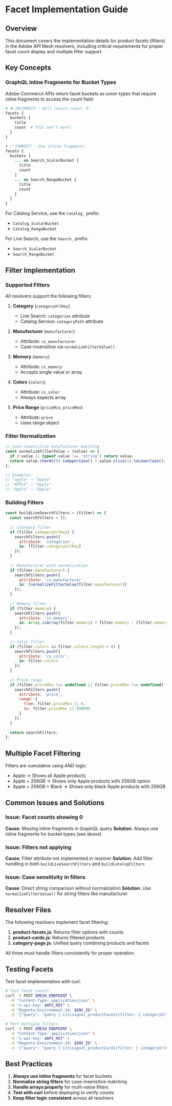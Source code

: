 # Facet Implementation Guide

## Overview
This document covers the implementation details for product facets (filters) in the Adobe API Mesh resolvers, including critical requirements for proper facet count display and multiple filter support.

## Key Concepts

### GraphQL Inline Fragments for Bucket Types
Adobe Commerce APIs return facet buckets as union types that require inline fragments to access the count field:

```graphql
# ❌ INCORRECT - Will return count: 0
facets {
  buckets {
    title
    count  # This won't work!
  }
}

# ✅ CORRECT - Use inline fragments
facets {
  buckets {
    ... on Search_ScalarBucket {
      title
      count
    }
    ... on Search_RangeBucket {
      title
      count
    }
  }
}
```

For Catalog Service, use the `Catalog_` prefix:
- `Catalog_ScalarBucket`
- `Catalog_RangeBucket`

For Live Search, use the `Search_` prefix:
- `Search_ScalarBucket`
- `Search_RangeBucket`

## Filter Implementation

### Supported Filters
All resolvers support the following filters:

1. **Category** (`categoryUrlKey`)
   - Live Search: `categories` attribute
   - Catalog Service: `categoryPath` attribute

2. **Manufacturer** (`manufacturer`)
   - Attribute: `cs_manufacturer`
   - Case-insensitive via `normalizeFilterValue()`

3. **Memory** (`memory`)
   - Attribute: `cs_memory`
   - Accepts single value or array

4. **Colors** (`colors`)
   - Attribute: `cs_color`
   - Always expects array

5. **Price Range** (`priceMin`, `priceMax`)
   - Attribute: `price`
   - Uses range object

### Filter Normalization

```javascript
// Case-insensitive manufacturer matching
const normalizeFilterValue = (value) => {
  if (!value || typeof value !== 'string') return value;
  return value.charAt(0).toUpperCase() + value.slice(1).toLowerCase();
};

// Examples:
// "apple" → "Apple"
// "APPLE" → "Apple" 
// "Apple" → "Apple"
```

### Building Filters

```javascript
const buildLiveSearchFilters = (filter) => {
  const searchFilters = [];
  
  // Category filter
  if (filter.categoryUrlKey) {
    searchFilters.push({
      attribute: 'categories',
      in: [filter.categoryUrlKey]
    });
  }
  
  // Manufacturer with normalization
  if (filter.manufacturer) {
    searchFilters.push({
      attribute: 'cs_manufacturer',
      in: [normalizeFilterValue(filter.manufacturer)]
    });
  }
  
  // Memory filter
  if (filter.memory) {
    searchFilters.push({
      attribute: 'cs_memory',
      in: Array.isArray(filter.memory) ? filter.memory : [filter.memory]
    });
  }
  
  // Color filter
  if (filter.colors && filter.colors.length > 0) {
    searchFilters.push({
      attribute: 'cs_color',
      in: filter.colors
    });
  }
  
  // Price range
  if (filter.priceMin !== undefined || filter.priceMax !== undefined) {
    searchFilters.push({
      attribute: 'price',
      range: {
        from: filter.priceMin || 0,
        to: filter.priceMax || 999999
      }
    });
  }
  
  return searchFilters;
};
```

## Multiple Facet Filtering

Filters are cumulative using AND logic:
- Apple → Shows all Apple products
- Apple + 256GB → Shows only Apple products with 256GB option
- Apple + 256GB + Black → Shows only black Apple products with 256GB

## Common Issues and Solutions

### Issue: Facet counts showing 0

**Cause**: Missing inline fragments in GraphQL query
**Solution**: Always use inline fragments for bucket types (see above)

### Issue: Filters not applying

**Cause**: Filter attribute not implemented in resolver
**Solution**: Add filter handling in both `buildLiveSearchFilters` and `buildCatalogFilters`

### Issue: Case sensitivity in filters

**Cause**: Direct string comparison without normalization
**Solution**: Use `normalizeFilterValue()` for string filters like manufacturer

## Resolver Files

The following resolvers implement facet filtering:

1. **product-facets.js**: Returns filter options with counts
2. **product-cards.js**: Returns filtered products
3. **category-page.js**: Unified query combining products and facets

All three must handle filters consistently for proper operation.

## Testing Facets

Test facet implementation with curl:

```bash
# Test facet counts
curl -X POST $MESH_ENDPOINT \
  -H "Content-Type: application/json" \
  -H "x-api-key: $API_KEY" \
  -H "Magento-Environment-Id: $ENV_ID" \
  -d '{"query": "query { Citisignal_productFacets(filter: { categoryUrlKey: \"phones\" }) { facets { key title options { name count } } } }"}'

# Test multiple filters
curl -X POST $MESH_ENDPOINT \
  -H "Content-Type: application/json" \
  -H "x-api-key: $API_KEY" \
  -H "Magento-Environment-Id: $ENV_ID" \
  -d '{"query": "query { Citisignal_productCards(filter: { categoryUrlKey: \"phones\", manufacturer: \"Apple\", memory: \"256GB\" }) { totalCount } }"}'
```

## Best Practices

1. **Always use inline fragments** for facet buckets
2. **Normalize string filters** for case-insensitive matching
3. **Handle arrays properly** for multi-value filters
4. **Test with curl** before deploying to verify counts
5. **Keep filter logic consistent** across all resolvers